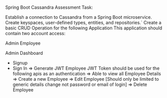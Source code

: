 Spring Boot Cassandra Assessment Task:

Establish a connection to Cassandra from a Spring Boot microservice.
Create keyspaces, user-defined types, entities, and repositories.`
Create a basic CRUD Operation for the following Application
This application should contain two account access:

Admin
Employee

Admin Dashboard
- Signup
- Sign In => Generate JWT
  Employee
  JWT Token should be used for the following apis as an authentication
  => Able to view all Employee Details
  => Create a new Employee
  => Edit Employee [Should only be limited to generic details change not password or email of login]
  => Delete Employee